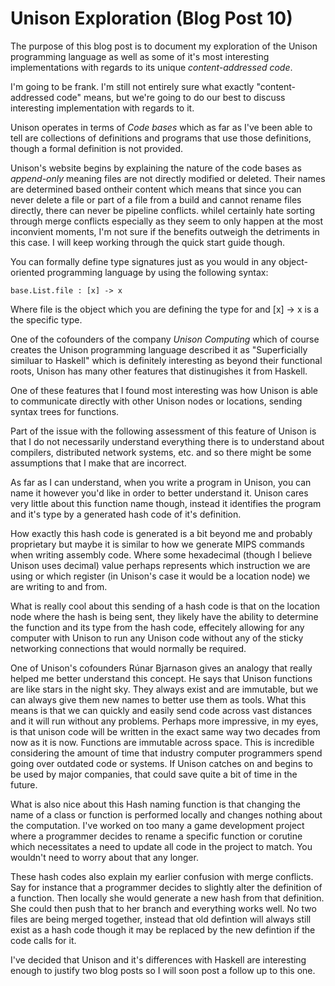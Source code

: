 # Unison Exploration (Blog Post 10)

The purpose of this blog post is to document my exploration of the Unison programming language as well as some of it's most interesting implementations with regards 
to its unique *content-addressed code*. 

I'm going to be frank. I'm still not entirely sure what exactly "content-addressed code" means, but we're going to do our best to discuss interesting 
implementation with regards to it. 

Unison operates in terms of *Code bases* which as far as I've been able to tell are collections of definitions and programs that use those definitions, though a 
formal definition is not provided. 

Unison's website begins by explaining the nature of the code bases as *append-only* meaning files are not directly modified or deleted. Their names are 
determined based ontheir content which means that since you can never delete a file or part of a file from a build and cannot rename files directly, there can 
never be pipeline conflicts. whileI certainly hate sorting through merge conflicts especially as they seem to only happen at the most inconvient moments, I'm not 
sure if the benefits outweigh the detriments in this case. I will keep working through the quick start guide though. 

You can formally define type signatures just as you would in any object-oriented programming language by using the following syntax: 
```
base.List.file : [x] -> x
```
Where file is the object which you are defining the type for and [x] -> x is a the specific type. 

One of the cofounders of the company *Unison Computing* which of course creates the Unison programming language described it as "Superficially similuar to Haskell" 
which is definitely interesting as beyond their functional roots, Unison has many other features that distinugishes it from Haskell. 

One of these features that I found most interesting was how Unison is able to communicate
directly with other Unison nodes or locations, sending syntax trees for functions. 

Part of the issue with the following assessment of this feature of Unison is that I 
do not necessarily understand everything there is to understand about compilers, 
distributed network systems, etc. and so there might be some assumptions that I make 
that are incorrect. 

As far as I can understand, when you write a program in Unison, you can name it however you'd like in order to better understand it. Unison cares very little 
about this function name though, instead it identifies the program and it's type by a generated hash code of it's definition. 

How exactly this hash code is generated is a bit beyond me and probably proprietary but maybe it is similar to how we generate MIPS commands when writing 
assembly code. Where some hexadecimal (though I believe Unison uses decimal) value perhaps represents which instruction we are using or which register (in 
Unison's case it would be a location node) we are writing to and from. 

What is really cool about this sending of a hash code is that on the location node where the hash is being sent, they likely have the ability to determine the 
function and its type from the hash code, effecitely allowing for any computer with Unison to run any Unison code without any of the sticky networking 
connections that would normally be required.

One of Unison's cofounders Rúnar Bjarnason gives an analogy that really helped me better understand this concept. He says that Unison functions are like stars in 
the night sky. They always exist and are immutable, but we can always give them new names to better use them as tools. What this means is that we can quickly and 
easily send code across vast distances and it will run without any problems. Perhaps more impressive, in my eyes, is that unison code will be written in the 
exact same way two decades from now as it is now. Functions are immutable across space. This is incredible considering the amount of time that industry computer 
programmers spend going over outdated code or systems. If Unison catches on and begins to be used by major companies, that could save quite a bit of time in the 
future.  

What is also nice about this Hash naming function is that changing the name of a class or function is performed locally and changes nothing about the 
computation. I've worked on too many a game development project where a programmer decides to rename a specific function or corutine which necessitates a need to 
update all code in the project to match. You wouldn't need to worry about that any longer. 

These hash codes also explain my earlier confusion with merge conflicts. Say for instance that a programmer decides to slightly alter the definition of a 
function. Then locally she would generate a new hash from that definition. She could then push that to her branch and everything works well. No two files are 
being merged together, instead that old defintion will always still exist as a hash code though it may be replaced by the new defintion if the code calls for it.

I've decided that Unison and it's differences with Haskell are interesting enough to justify two blog posts so I will soon post a follow up to this one. 
